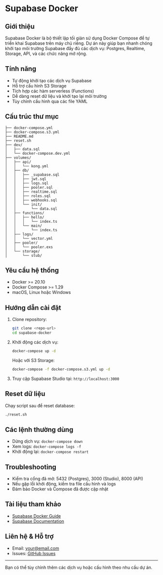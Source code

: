 # Supabase Docker

## Giới thiệu
Supabase Docker là bộ thiết lập tối giản sử dụng Docker Compose để tự triển khai Supabase trên máy chủ riêng. Dự án này giúp bạn nhanh chóng khởi tạo môi trường Supabase đầy đủ các dịch vụ: Postgres, Realtime, Storage, API, và các chức năng mở rộng.

## Tính năng
- Tự động khởi tạo các dịch vụ Supabase
- Hỗ trợ cấu hình S3 Storage
- Tích hợp các hàm serverless (Functions)
- Dễ dàng reset dữ liệu và khởi tạo lại môi trường
- Tùy chỉnh cấu hình qua các file YAML

## Cấu trúc thư mục
```
├── docker-compose.yml
├── docker-compose.s3.yml
├── README.md
├── reset.sh
├── dev/
│   ├── data.sql
│   └── docker-compose.dev.yml
├── volumes/
│   ├── api/
│   │   └── kong.yml
│   ├── db/
│   │   ├── _supabase.sql
│   │   ├── jwt.sql
│   │   ├── logs.sql
│   │   ├── pooler.sql
│   │   ├── realtime.sql
│   │   ├── roles.sql
│   │   ├── webhooks.sql
│   │   └── init/
│   │       └── data.sql
│   ├── functions/
│   │   ├── hello/
│   │   │   └── index.ts
│   │   └── main/
│   │       └── index.ts
│   ├── logs/
│   │   └── vector.yml
│   ├── pooler/
│   │   └── pooler.exs
│   └── storage/
│       └── stub/
```

## Yêu cầu hệ thống
- Docker >= 20.10
- Docker Compose >= 1.29
- macOS, Linux hoặc Windows

## Hướng dẫn cài đặt
1. Clone repository:
   ```bash
   git clone <repo-url>
   cd supabase-docker
   ```
2. Khởi động các dịch vụ:
   ```bash
   docker-compose up -d
   ```
   Hoặc với S3 Storage:
   ```bash
   docker-compose -f docker-compose.s3.yml up -d
   ```
3. Truy cập Supabase Studio tại: `http://localhost:3000`

## Reset dữ liệu
Chạy script sau để reset database:
```bash
./reset.sh
```

## Các lệnh thường dùng
- Dừng dịch vụ: `docker-compose down`
- Xem logs: `docker-compose logs -f`
- Khởi động lại: `docker-compose restart`

## Troubleshooting
- Kiểm tra cổng đã mở: 5432 (Postgres), 3000 (Studio), 8000 (API)
- Nếu gặp lỗi khởi động, kiểm tra file cấu hình và logs
- Đảm bảo Docker và Compose đã được cập nhật

## Tài liệu tham khảo
- [Supabase Docker Guide](https://supabase.com/docs/guides/hosting/docker)
- [Supabase Documentation](https://supabase.com/docs)

## Liên hệ & Hỗ trợ
- Email: your@email.com
- Issues: [GitHub Issues](<repo-issues-url>)

---
Bạn có thể tùy chỉnh thêm các dịch vụ hoặc cấu hình theo nhu cầu dự án.
